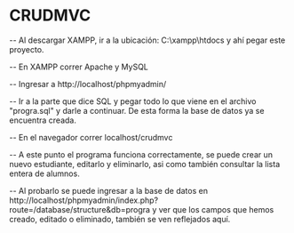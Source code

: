 # CRUDMVC

-- Al descargar XAMPP, ir a la ubicación: C:\xampp\htdocs y ahí pegar este proyecto. 

-- En XAMPP correr Apache y MySQL

-- Ingresar a http://localhost/phpmyadmin/ 

-- Ir a la parte que dice SQL y pegar todo lo que viene en el archivo "progra.sql" y darle a continuar. De esta forma la base de datos ya se encuentra creada.

-- En el navegador correr localhost/crudmvc 

-- A este punto el programa funciona correctamente, se puede crear un nuevo estudiante, editarlo y eliminarlo, asi como también consultar la lista entera de alumnos.

-- Al probarlo se puede ingresar a la base de datos en http://localhost/phpmyadmin/index.php?route=/database/structure&db=progra y ver que los campos que hemos creado, editado o eliminado, también se ven reflejados aquí.
